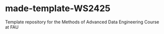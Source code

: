 # made-template-WS2425
Template repository for the Methods of Advanced Data Engineering Course at FAU
